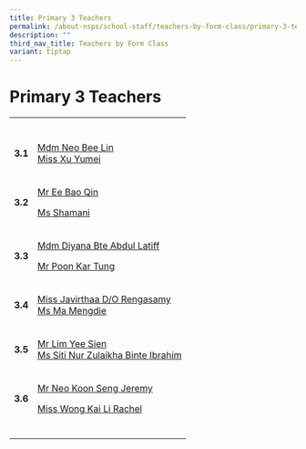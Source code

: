 ```yaml
---
title: Primary 3 Teachers
permalink: /about-nsps/school-staff/teachers-by-form-class/primary-3-teachers/
description: ""
third_nav_title: Teachers by Form Class
variant: tiptap
---
```

<h1>Primary 3 Teachers</h1>
<table style="minWidth: 50px">
<colgroup>
<col>
<col>
</colgroup>
<tbody>
<tr>
<th rowspan="1" colspan="1">
<p></p>
</th>
<th rowspan="1" colspan="1">
<p></p>
</th>
</tr>
<tr>
<td rowspan="1" colspan="1">
<p><strong>3.1</strong>
</p>
</td>
<td rowspan="1" colspan="1">
<p><a href="mailto:nsps@moe.edu.sg" rel="noopener noreferrer nofollow" target="_blank">Mdm Neo Bee Lin</a>
<br><a href="mailto:nsps@moe.edu.sg" rel="noopener noreferrer nofollow" target="_blank">Miss Xu Yumei</a>
</p>
</td>
</tr>
<tr>
<td rowspan="1" colspan="1">
<p><strong>3.2</strong>
</p>
</td>
<td rowspan="1" colspan="1">
<p><a href="mailto:nsps@moe.edu.sg" rel="noopener noreferrer nofollow" target="_blank">Mr Ee Bao Qin</a>
</p>
<p><a href="mailto:nsps@moe.edu.sg" rel="noopener noreferrer nofollow" target="_blank">Ms Shamani</a>
</p>
</td>
</tr>
<tr>
<td rowspan="1" colspan="1">
<p><strong>3.3</strong>
</p>
</td>
<td rowspan="1" colspan="1">
<p><a href="mailto:nsps@moe.edu.sg" rel="noopener noreferrer nofollow" target="_blank">Mdm Diyana Bte Abdul Latiff</a>
</p>
<p><a href="mailto:nsps@moe.edu.sg" rel="noopener noreferrer nofollow" target="_blank">Mr Poon Kar Tung</a>
</p>
</td>
</tr>
<tr>
<td rowspan="1" colspan="1">
<p><strong>3.4</strong>
</p>
</td>
<td rowspan="1" colspan="1">
<p><a href="mailto:nsps@moe.edu.sg" rel="noopener noreferrer nofollow" target="_blank">Miss Javirthaa D/O Rengasamy</a>
<br><a href="mailto:nsps@moe.edu.sg" rel="noopener noreferrer nofollow" target="_blank">Ms Ma Mengdie</a>
</p>
</td>
</tr>
<tr>
<td rowspan="1" colspan="1">
<p><strong>3.5</strong>
</p>
</td>
<td rowspan="1" colspan="1">
<p><a href="mailto:nsps@moe.edu.sg" rel="noopener noreferrer nofollow" target="_blank">Mr Lim Yee Sien</a>
<br><a href="mailto:nsps@moe.edu.sg" rel="noopener noreferrer nofollow" target="_blank">Ms Siti Nur Zulaikha Binte Ibrahim</a>
</p>
</td>
</tr>
<tr>
<td rowspan="1" colspan="1">
<p><strong>3.6</strong>
</p>
</td>
<td rowspan="1" colspan="1">
<p><a href="mailto:nsps@moe.edu.sg" rel="noopener noreferrer nofollow" target="_blank">Mr Neo Koon Seng Jeremy</a>
</p>
<p><a href="mailto:nsps@moe.edu.sg" rel="noopener noreferrer nofollow" target="_blank">Miss Wong Kai Li Rachel</a>
</p>
</td>
</tr>
<tr>
<td rowspan="1" colspan="1">
<p></p>
</td>
<td rowspan="1" colspan="1">
<p></p>
</td>
</tr>
</tbody>
</table>
<p></p>